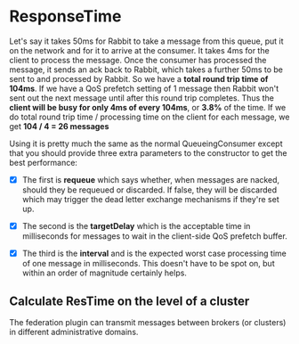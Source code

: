 # ResponseTime

Let's say it takes 50ms for Rabbit to take a message from this queue, put it on the network and for it to arrive at the consumer. It takes 4ms for the client to process the message. Once the consumer has processed the message, it sends an ack back to Rabbit, which takes a further 50ms to be sent to and processed by Rabbit. So we have a **total round trip time of 104ms**. If we have a QoS prefetch setting of 1 message then Rabbit won't sent out the next message until after this round trip completes. Thus the **client will be busy for only 4ms of every 104ms**, or **3.8%** of the time. 
If we do total round trip time / processing time on the client for each message, we get **104 / 4 = 26 messages**

Using it is pretty much the same as the normal QueueingConsumer except that you should provide three extra parameters to the constructor to get the best performance:
- [x] The first is **requeue** which says whether, when messages are nacked, should they be requeued or discarded. If false, they will be discarded which may trigger the dead letter exchange mechanisms if they're set up.
- [x] The second is the **targetDelay** which is the acceptable time in milliseconds for messages to wait in the client-side QoS prefetch buffer.
- [x] The third is the **interval** and is the expected worst case processing time of one message in milliseconds. This doesn't have to be spot on, but within an order of magnitude certainly helps.


## Calculate ResTime on the level of a cluster

The federation plugin can transmit messages between brokers (or clusters) in different administrative domains.
